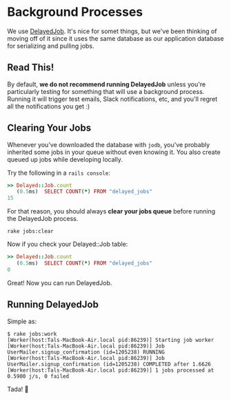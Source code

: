 # Background Processes

We use [DelayedJob](https://github.com/collectiveidea/delayed_job). It's nice for somet things, but we've been thinking of moving off of it since it uses the same database as our application database for serializing and pulling jobs.

## Read This!

By default, **we do not recommend running DelayedJob** unless you're particularly testing for something that will use a background process. Running it will trigger test emails, Slack notifications, etc, and you'll regret all the notifications you get :)

## Clearing Your Jobs

Whenever you've downloaded the database with `jodb`, you've probably inherited some jobs in your queue without even knowing it. You also create queued up jobs while developing locally.

Try the following in a `rails console`:

```ruby
>> Delayed::Job.count
   (0.5ms)  SELECT COUNT(*) FROM "delayed_jobs"
15
```

For that reason, you should always **clear your jobs queue** before running the DelayedJob process.

```
rake jobs:clear
```

Now if you check your Delayed::Job table:

```ruby
>> Delayed::Job.count
   (0.5ms)  SELECT COUNT(*) FROM "delayed_jobs"
0
```

Great! Now you can run DelayedJob.

## Running DelayedJob

Simple as:

```
$ rake jobs:work
[Worker(host:Tals-MacBook-Air.local pid:86239)] Starting job worker
[Worker(host:Tals-MacBook-Air.local pid:86239)] Job UserMailer.signup_confirmation (id=1205238) RUNNING
[Worker(host:Tals-MacBook-Air.local pid:86239)] Job UserMailer.signup_confirmation (id=1205238) COMPLETED after 1.6626
[Worker(host:Tals-MacBook-Air.local pid:86239)] 1 jobs processed at 0.5900 j/s, 0 failed
```

Tada! :tada:
